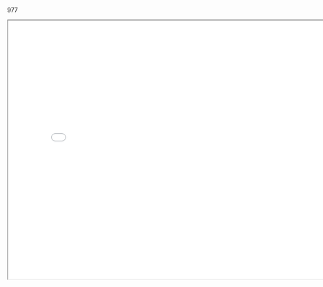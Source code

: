 977

<iframe src="./../data/stlviewer/viewstl.html?src=./../966/組合5.stl" width="800" height="600"></iframe>
